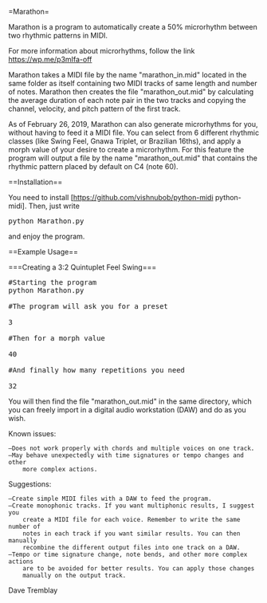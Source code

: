 =Marathon=

Marathon is a program to automatically create a 50% microrhythm between two
rhythmic patterns in MIDI.

For more information about microrhythms, follow the link https://wp.me/p3mIfa-off

Marathon takes a MIDI file by the name "marathon_in.mid" located in the same
folder as itself containing two MIDI tracks of same length and number of notes.
Marathon then creates the file "marathon_out.mid" by calculating the average
duration of each note pair in the two tracks and copying the channel, velocity,
and pitch pattern of the first track.

As of February 26, 2019, Marathon can also generate microrhythms for you,
without having to feed it a MIDI file. You can select from 6 different
rhythmic classes (like Swing Feel, Gnawa Triplet, or Brazilian 16ths), and
apply a morph value of your desire to create a microrhythm. For this feature  the program will output a file by the name "marathon_out.mid" that contains
the rhythmic pattern placed by default on C4 (note 60).

==Installation==

You need to install [https://github.com/vishnubob/python-midi python-midi]. Then, just write <pre>python Marathon.py</pre> and enjoy the program.

==Example Usage==

===Creating a 3:2 Quintuplet Feel Swing===

<pre>
#Starting the program
python Marathon.py

#The program will ask you for a preset
<!-- Choose preset

1: Custom File
2: Swing
3: Half-Swing
4: West African Triplet
5: Gnawa Triplet
6: Brazilian 16ths
7: Braff's Quintuplet
8: Viennese Waltz

Enter number:  -->
3

#Then for a morph value
<!-- Enter morph value (0-100)

Examples
0: 1:1 Straight Quarter Notes
29: ~4:3 Septuplet Feel
40: 3:2 Quintuplet Feel
50: 5:3 Eighth Feel
66.7: 2:1 Triplet Feel
85.7: ~5:2 Septuplet Feel
100: 3:1 Hard Swing

Enter number: -->
40

#And finally how many repetitions you need
<!-- How many repetitions do you want?:  -->
32
</pre>

You will then find the file "marathon_out.mid" in the same directory, which you can freely import in a digital audio workstation (DAW) and do as you wish.

Known issues:

    —Does not work properly with chords and multiple voices on one track.
    —May behave unexpectedly with time signatures or tempo changes and other
        more complex actions.

Suggestions:

    —Create simple MIDI files with a DAW to feed the program.
    —Create monophonic tracks. If you want multiphonic results, I suggest you
        create a MIDI file for each voice. Remember to write the same number of
        notes in each track if you want similar results. You can then manually
        recombine the different output files into one track on a DAW.
    —Tempo or time signature change, note bends, and other more complex actions
        are to be avoided for better results. You can apply those changes
        manually on the output track.

Dave Tremblay
